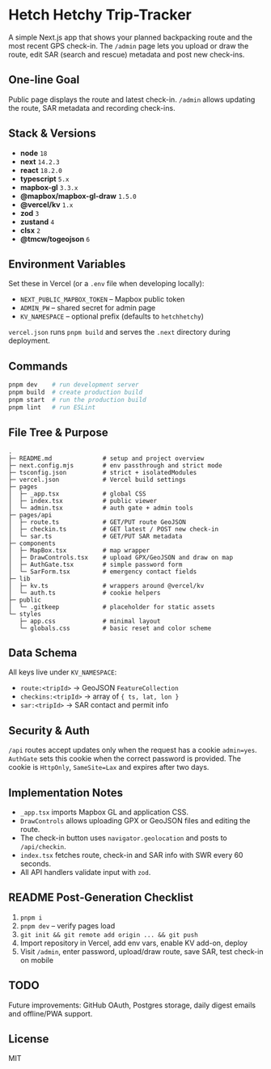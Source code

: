 # Hetch Hetchy Trip-Tracker

A simple Next.js app that shows your planned backpacking route and the most recent GPS check-in. The `/admin` page lets you upload or draw the route, edit SAR (search and rescue) metadata and post new check-ins.

## One-line Goal

Public page displays the route and latest check-in. `/admin` allows updating the route, SAR metadata and recording check-ins.

## Stack & Versions

- **node** `18`
- **next** `14.2.3`
- **react** `18.2.0`
- **typescript** `5.x`
- **mapbox-gl** `3.3.x`
- **@mapbox/mapbox-gl-draw** `1.5.0`
- **@vercel/kv** `1.x`
- **zod** `3`
- **zustand** `4`
- **clsx** `2`
- **@tmcw/togeojson** `6`

## Environment Variables

Set these in Vercel (or a `.env` file when developing locally):

- `NEXT_PUBLIC_MAPBOX_TOKEN` – Mapbox public token
- `ADMIN_PW` – shared secret for admin page
- `KV_NAMESPACE` – optional prefix (defaults to `hetchhetchy`)

`vercel.json` runs `pnpm build` and serves the `.next` directory during deployment.

## Commands

```bash
pnpm dev    # run development server
pnpm build  # create production build
pnpm start  # run the production build
pnpm lint   # run ESLint
```

## File Tree & Purpose

```text
.
├─ README.md              # setup and project overview
├─ next.config.mjs        # env passthrough and strict mode
├─ tsconfig.json          # strict + isolatedModules
├─ vercel.json            # Vercel build settings
├─ pages
│  ├─ _app.tsx            # global CSS
│  ├─ index.tsx           # public viewer
│  └─ admin.tsx           # auth gate + admin tools
├─ pages/api
│  ├─ route.ts            # GET/PUT route GeoJSON
│  ├─ checkin.ts          # GET latest / POST new check-in
│  └─ sar.ts              # GET/PUT SAR metadata
├─ components
│  ├─ MapBox.tsx          # map wrapper
│  ├─ DrawControls.tsx    # upload GPX/GeoJSON and draw on map
│  ├─ AuthGate.tsx        # simple password form
│  └─ SarForm.tsx         # emergency contact fields
├─ lib
│  ├─ kv.ts               # wrappers around @vercel/kv
│  └─ auth.ts             # cookie helpers
├─ public
│  └─ .gitkeep            # placeholder for static assets
└─ styles
   ├─ app.css             # minimal layout
   └─ globals.css         # basic reset and color scheme
```

## Data Schema

All keys live under `KV_NAMESPACE`:

- `route:<tripId>` → GeoJSON `FeatureCollection`
- `checkins:<tripId>` → array of `{ ts, lat, lon }`
- `sar:<tripId>` → SAR contact and permit info

## Security & Auth

`/api` routes accept updates only when the request has a cookie `admin=yes`. `AuthGate` sets this cookie when the correct password is provided. The cookie is `HttpOnly`, `SameSite=Lax` and expires after two days.

## Implementation Notes

- `_app.tsx` imports Mapbox GL and application CSS.
- `DrawControls` allows uploading GPX or GeoJSON files and editing the route.
- The check-in button uses `navigator.geolocation` and posts to `/api/checkin`.
- `index.tsx` fetches route, check-in and SAR info with SWR every 60 seconds.
- All API handlers validate input with `zod`.

## README Post‑Generation Checklist

1. `pnpm i`
2. `pnpm dev` – verify pages load
3. `git init && git remote add origin ... && git push`
4. Import repository in Vercel, add env vars, enable KV add-on, deploy
5. Visit `/admin`, enter password, upload/draw route, save SAR, test check-in on mobile

## TODO

Future improvements: GitHub OAuth, Postgres storage, daily digest emails and offline/PWA support.

## License

MIT
